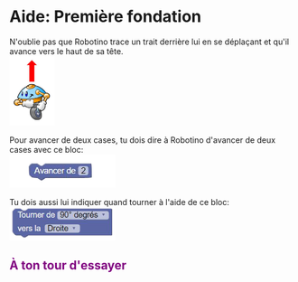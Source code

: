 # Aide: Première fondation

N'oublie pas que Robotino trace un trait derrière lui en se déplaçant et qu'il avance vers le haut de sa tête.<br>
![Direction][robotino_avancer]<br>

Pour avancer de deux cases, tu dois dire à Robotino d'avancer de deux cases avec ce bloc: <br>
![Avancer][avancer_2]<br>

Tu dois aussi lui indiquer quand tourner à l'aide de ce bloc:<br>
![Tourner][tourner]<br>

## <span style="color: #800080">À ton tour d'essayer</span>

[avancer_2]:img/avancer_2.png
[robotino_avancer]:img/robotino_direction.png
[tourner]:img/tourner.png

